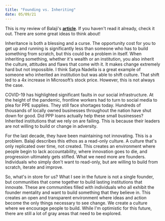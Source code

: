 ```yaml
---
title: "Founding vs. Inheriting"
date: 05/09/21
---
```


This is my review of Balaji's **[article](https://1729.com/founding-vs-inheriting/)**. If you haven't read it already, check it out. There are some great ideas to think about!

Inheritance is both a blessing and a curse. The opportunity cost for you to get up and running is significantly less than someone who has to build something from scratch, but this could be a problem in itself. When inheriting something, whether it's wealth or an institution, you also inherit the culture, attitudes and flaws that come with it. It makes change extremely hard but not impossible. I think Satya Nadella is a great example of someone who inherited an institution but was able to shift culture. That shift led to a 4x increase in Microsoft’s stock price. However, this is not always the case.

COVID-19 has highlighted significant faults in our social infrastructure. At the height of the pandemic, frontline workers had to turn to social media to plea for PPE supplies. They still face shortages today. Hundreds of thousands of locally owned businesses throughout the nation have shut down for good. Did PPP loans actually help these small businesses? Inherited institutions that we rely on are failing. This is because their leaders are not willing to build or change in adversity. 

For the last decade, they have been maintaining not innovating. This is a problem. Balaji describes this ethos as a read-only culture. A culture that's only replicated over time, not created. This creates an environment where people begin to lack accountability, where innovation goes to die, and progression ultimately gets stifled. What we need more are founders. Individuals who simply don't want to read-only, but are willing to build from scratch, iterate and improve. 

So, what's in store for us? What I see in the future is not a single founder, but communities that come together to build lasting institutions that innovate. These are communities filled with individuals who all exhibit the founder mentality and want to build something that they believe in. This creates an open and transparent environment where ideas and action become the only things necessary to see change. We create a culture where we encourage people to build. While I'm optimistic for this future, there are still a lot of gray areas that need to be explored.